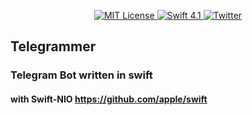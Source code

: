 
<p align="center">
    <a href="LICENSE">
        <img src="https://img.shields.io/github/license/givip/Telegrammer.svg" alt="MIT License">
    </a>
    <a href="https://swift.org">
        <img src="http://img.shields.io/badge/swift-4.1-brightgreen.svg" alt="Swift 4.1">
    </a>
    <a href="https://twitter.com/pataridzegivi">
        <img src="https://img.shields.io/twitter/url/http/shields.io.svg?style=social" alt="Twitter">
    </a>
</p>

## Telegrammer
### Telegram Bot written in swift
#### with Swift-NIO https://github.com/apple/swift

